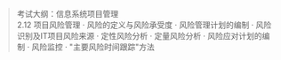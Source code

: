 > 考试大纲：信息系统项目管理  
> 2.12 项目风险管理 · 风险的定义与风险承受度 · 风险管理计划的编制 · 风险识别及IT项目风险来源 · 定性风险分析 · 定量风险分析 · 风险应对计划的编制 · 风险监控 · "主要风险时间跟踪"方法

